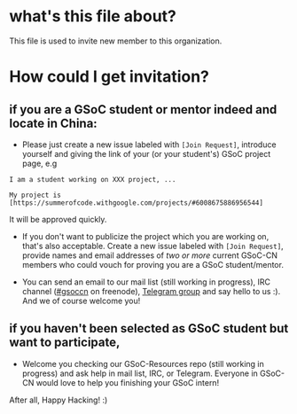 # what's this file about?
This file is used to invite new member to this organization.

# How could I get invitation?

## if you are a GSoC student or mentor indeed and locate in China:

- Please just create a new issue labeled with ```[Join Request]```, introduce yourself and giving the link of your (or your student's) GSoC project page, e.g 
```
I am a student working on XXX project, ...

My project is [https://summerofcode.withgoogle.com/projects/#6008675886956544]
```
It will be approved quickly.

- If you don't want to publicize the project which you are working on, that's also acceptable. Create a new issue labeled with ```[Join Request]```, provide names and email addresses of *two or more* current GSoC-CN members who could vouch for proving you are a GSoC student/mentor. 

- You can send an email to our mail list (still working in progress), IRC channel ([#gsoccn](https://www.irccloud.com/invite?channel=%23gsoccn&hostname=chat.freenode.net&port=6697&ssl=1) on freenode), [Telegram group](https://t.me/joinchat/B30CMA1YxJ0g0yo3GLj8uA) and say hello to us :). And we of course welcome you!

## if you haven't been selected as GSoC student but want to participate,

- Welcome you checking our GSoC-Resources repo (still working in progress) and ask help in mail list, IRC, or Telegram. Everyone in GSoC-CN would love to help you finishing your GSoC intern!

After all, Happy Hacking! :)
